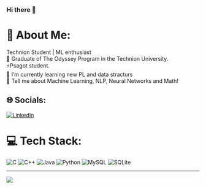 ### Hi there 👋

<!--
**AdarPeleg/AdarPeleg** is a ✨ _special_ ✨ repository because its `README.md` (this file) appears on your GitHub profile.

Here are some ideas to get you started:

- 🔭 I’m currently working on ...
- 🌱 I’m currently learning ...
- 👯 I’m looking to collaborate on ...
- 🤔 I’m looking for help with ...
- 💬 Ask me about ...
- 📫 How to reach me: ...
- 😄 Pronouns: ...
- ⚡ Fun fact: ...
stats for later use:
# 📊 GitHub Stats:
![](https://github-readme-stats.vercel.app/api?username=AdarPeleg&theme=dark&hide_border=false&include_all_commits=false&count_private=false)<br/>
![](https://github-readme-streak-stats.herokuapp.com/?user=AdarPeleg&theme=dark&hide_border=false)<br/>
![](https://github-readme-stats.vercel.app/api/top-langs/?username=AdarPeleg&theme=dark&hide_border=false&include_all_commits=false&count_private=false&layout=compact)



-->
# 💫 About Me:
Technion Student | ML enthusiast<br>🔭 Graduate of The Odyssey Program in the Technion University.<br>⚡Psagot student.<br>🌱 I’m currently learning new PL and data stracturs <br>💬 Tell me about Machine Learning, NLP, Neural Networks and Math!<br>


## 🌐 Socials:
[![LinkedIn](https://img.shields.io/badge/LinkedIn-%230077B5.svg?logo=linkedin&logoColor=white)](https://linkedin.com/in/adarpeleg) 

# 💻 Tech Stack:
![C](https://img.shields.io/badge/c-%2300599C.svg?style=for-the-badge&logo=c&logoColor=white) ![C++](https://img.shields.io/badge/c++-%2300599C.svg?style=for-the-badge&logo=c%2B%2B&logoColor=white) ![Java](https://img.shields.io/badge/java-%23ED8B00.svg?style=for-the-badge&logo=java&logoColor=white) ![Python](https://img.shields.io/badge/python-3670A0?style=for-the-badge&logo=python&logoColor=ffdd54) ![MySQL](https://img.shields.io/badge/mysql-%2300f.svg?style=for-the-badge&logo=mysql&logoColor=white) ![SQLite](https://img.shields.io/badge/sqlite-%2307405e.svg?style=for-the-badge&logo=sqlite&logoColor=white)

---
[![](https://visitcount.itsvg.in/api?id=AdarPeleg&icon=0&color=0)](https://visitcount.itsvg.in)

<!-- Created with GPRM -->
